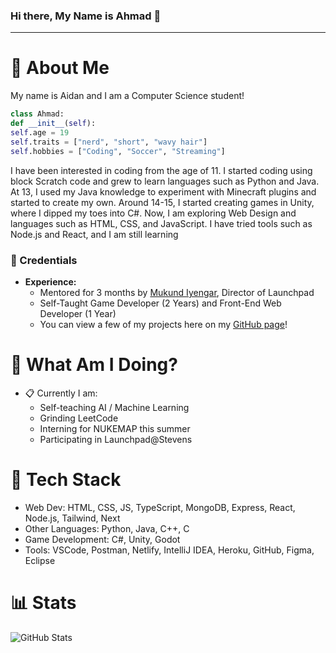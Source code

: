 ### Hi there, My Name is Ahmad 👋

<hr>

# 📮 About Me

My name is Aidan and I am a Computer Science student!

```python
class Ahmad:
def __init__(self):
self.age = 19
self.traits = ["nerd", "short", "wavy hair"]
self.hobbies = ["Coding", "Soccer", "Streaming"]
```

I have been interested in coding from the age of 11. I started coding using block Scratch code and grew to learn languages such as Python and Java. At 13, I used my Java knowledge to experiment with Minecraft plugins and started to create my own. Around 14-15, I started creating games in Unity, where I dipped my toes into C#. Now, I am exploring Web Design and languages such as HTML, CSS, and JavaScript. I have tried tools such as Node.js and React, and I am still learning

### 💼 Credentials
- **Experience:**
  - Mentored for 3 months by [Mukund Iyengar](https://faculty.stevens.edu/miyengar), Director of Launchpad
  - Self-Taught Game Developer (2 Years) and Front-End Web Developer (1 Year)
  - You can view a few of my projects here on my [GitHub page](https://github.com/ouckah)!

# 📍 What Am I Doing?
- 📋 Currently I am:
  - Self-teaching AI / Machine Learning
  - Grinding LeetCode
  - Interning for NUKEMAP this summer
  - Participating in Launchpad@Stevens

# 🚀 Tech Stack
- Web Dev: HTML, CSS, JS, TypeScript, MongoDB, Express, React, Node.js, Tailwind, Next
- Other Languages: Python, Java, C++, C
- Game Development: C#, Unity, Godot
- Tools: VSCode, Postman, Netlify, IntelliJ IDEA, Heroku, GitHub, Figma, Eclipse

# 📊 Stats
![GitHub Stats](https://github-readme-stats.vercel.app/api?username=ouckah)
